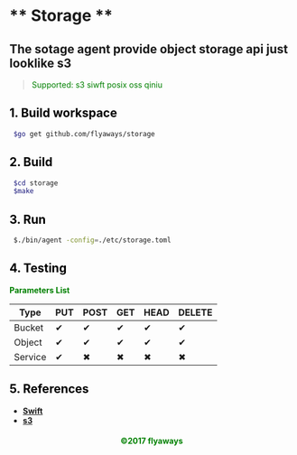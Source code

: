 # ** Storage **

## The sotage agent provide object storage api just looklike s3

><font color="Green">Supported: s3 siwft posix oss qiniu</font>

## __<font color="Black">1. Build workspace</font>__

```sh
 $go get github.com/flyaways/storage
```

## __<font color="Black">2. Build</font>__

```sh
 $cd storage
 $make
```

## __<font color="Black">3. Run</font>__

```sh
 $./bin/agent -config=./etc/storage.toml
```

## __<font color="Black">4. Testing</font>__

**<font color=Green>Parameters List</font>**

|Type|PUT|POST|GET|HEAD|DELETE|
|---|---|---|---|---|---|
|Bucket|✔|✔|✔|✔|✔||
|Object|✔|✔|✔|✔|✔||
|Service|✔|✖|✖|✖|✖||

## __<font color="Black">5. References</font>__

* [__Swift__](http://developer.openstack.org/api-ref/object-storage/)
* [__s3__](http://docs.s3.com/docs/master/)

<font color="Green"><h4 align = "center">©2017 flyaways</h4></font>
